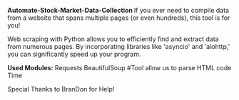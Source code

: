 <b> Automate-Stock-Market-Data-Collection </b>
If you ever need to compile data from a website that spans multiple pages (or even hundreds), this tool is for you!

Web scraping with Python allows you to efficiently find and extract data from numerous pages. 
By incorporating libraries like 'asyncio' and 'aiohttp,' you can significantly speed up your program.

<b>Used Modules:</b>
Requests
BeautifulSoup #Tool allow us to parse HTML code
Time

Special Thanks to BranDon for Help!
